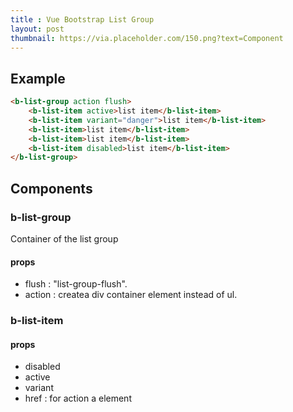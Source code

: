 ```yaml
---
title : Vue Bootstrap List Group
layout: post
thumbnail: https://via.placeholder.com/150.png?text=Component
---
```


## Example

```html
<b-list-group action flush>
    <b-list-item active>list item</b-list-item>
    <b-list-item variant="danger">list item</b-list-item>
    <b-list-item>list item</b-list-item>
    <b-list-item>list item</b-list-item>
    <b-list-item disabled>list item</b-list-item>
</b-list-group>
``` 

## Components 
### b-list-group
Container of the list group
#### props
* flush : "list-group-flush".
* action : createa div container element instead of ul.
### b-list-item
#### props
* disabled
* active
* variant
* href : for action a element
